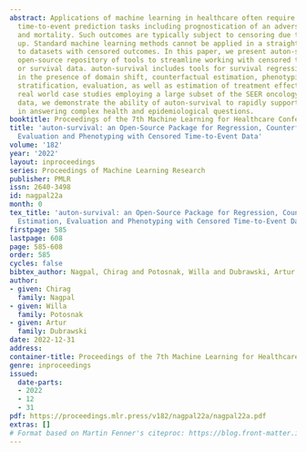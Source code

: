 ```yaml
---
abstract: Applications of machine learning in healthcare often require working with
  time-to-event prediction tasks including prognostication of an adverse event, re-hospitalization,
  and mortality. Such outcomes are typically subject to censoring due to loss of follow
  up. Standard machine learning methods cannot be applied in a straightforward manner
  to datasets with censored outcomes. In this paper, we present auton-survival, an
  open-source repository of tools to streamline working with censored time-to-event
  or survival data. auton-survival includes tools for survival regression, adjustment
  in the presence of domain shift, counterfactual estimation, phenotyping for risk
  stratification, evaluation, as well as estimation of treatment effects. Through
  real world case studies employing a large subset of the SEER oncology incidence
  data, we demonstrate the ability of auton-survival to rapidly support data scientists
  in answering complex health and epidemiological questions.
booktitle: Proceedings of the 7th Machine Learning for Healthcare Conference
title: 'auton-survival: an Open-Source Package for Regression, Counterfactual Estimation,
  Evaluation and Phenotyping with Censored Time-to-Event Data'
volume: '182'
year: '2022'
layout: inproceedings
series: Proceedings of Machine Learning Research
publisher: PMLR
issn: 2640-3498
id: nagpal22a
month: 0
tex_title: 'auton-survival: an Open-Source Package for Regression, Counterfactual
  Estimation, Evaluation and Phenotyping with Censored Time-to-Event Data'
firstpage: 585
lastpage: 608
page: 585-608
order: 585
cycles: false
bibtex_author: Nagpal, Chirag and Potosnak, Willa and Dubrawski, Artur
author:
- given: Chirag
  family: Nagpal
- given: Willa
  family: Potosnak
- given: Artur
  family: Dubrawski
date: 2022-12-31
address:
container-title: Proceedings of the 7th Machine Learning for Healthcare Conference
genre: inproceedings
issued:
  date-parts:
  - 2022
  - 12
  - 31
pdf: https://proceedings.mlr.press/v182/nagpal22a/nagpal22a.pdf
extras: []
# Format based on Martin Fenner's citeproc: https://blog.front-matter.io/posts/citeproc-yaml-for-bibliographies/
---
```

